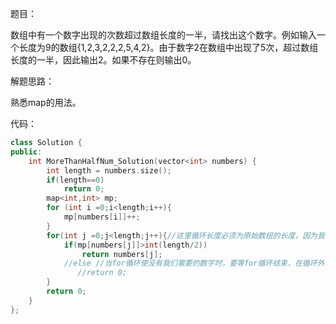 题目：

数组中有一个数字出现的次数超过数组长度的一半，请找出这个数字。例如输入一个长度为9的数组{1,2,3,2,2,2,5,4,2}。由于数字2在数组中出现了5次，超过数组长度的一半，因此输出2。如果不存在则输出0。 

解题思路：

熟悉map的用法。

代码：

```c++
class Solution {
public:
    int MoreThanHalfNum_Solution(vector<int> numbers) {
        int length = numbers.size();
        if(length==0)
            return 0;
        map<int,int> mp;
        for (int i =0;i<length;i++){
            mp[numbers[i]]++;
        }
        for(int j =0;j<length;j++){//这里循环长度必须为原始数组的长度，因为我们之后需要遍历原始数组来找到需要的数字，使map更加好定位。
            if(mp[numbers[j]]>int(length/2))
                return numbers[j];
            //else //当for循环使没有我们需要的数字时，要等for循环结束，在循环外面来return相应的值，不要在for循环return，很容易报错的。这个地方出错好几次了，长记性。
               //return 0;
        }
        return 0;
    }
};
```




